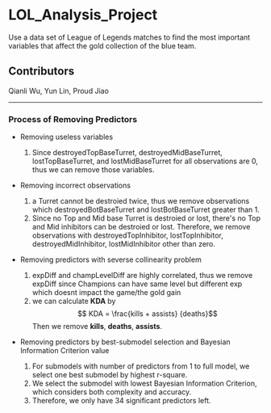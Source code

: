 # LOL_Analysis_Project

Use a data set of League of Legends matches to find the most important variables that affect the gold collection of the blue team.

## Contributors
Qianli Wu, Yun Lin, Proud Jiao

*** 

### Process of Removing Predictors
* Removing useless variables
    1. Since destroyedTopBaseTurret, destroyedMidBaseTurret, lostTopBaseTurret, and lostMidBaseTurret for all observations are 0, thus we can remove those variables.

* Removing incorrect observations
    1. a Turret cannot be destroied twice, thus we remove observations which destroyedBotBaseTurret and lostBotBaseTurret greater than 1. 
    2. Since no Top and Mid base Turret is destroied or lost, there's no Top and Mid inhibitors can be destroied or lost. Therefore, we remove observations with destroyedTopInhibitor, lostTopInhibitor, destroyedMidInhibitor, lostMidInhibitor other than zero. 

* Removing predictors with severse collinearity problem
    1. expDiff and champLevelDiff are highly correlated, thus we remove expDiff since Champions can have same level but different exp which doesnt impact the game/the gold gain
    2. we can calculate **KDA** by $$ KDA = \frac{kills + assists} {deaths}$$ Then we remove **kills**, **deaths**, **assists**.

* Removing predictors by best-submodel selection and Bayesian Information Criterion value
    1. For submodels with number of predictors from 1 to full model, we select one best submodel by highest r-square. 
    2. We select the submodel with lowest Bayesian Information Criterion, which considers both complexity and accuracy. 
    3. Therefore, we only have 34 significant predictors left.  
